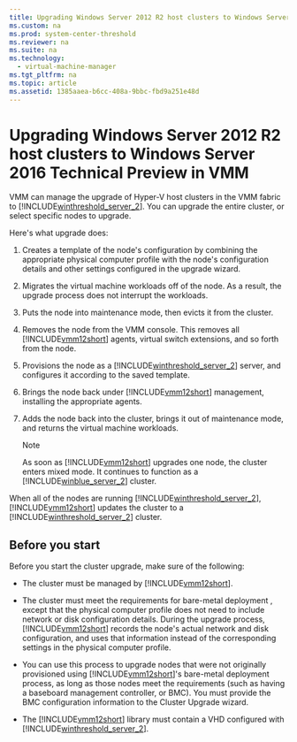 ```yaml
---
title: Upgrading Windows Server 2012 R2 host clusters to Windows Server 2016 Technical Preview in VMM
ms.custom: na
ms.prod: system-center-threshold
ms.reviewer: na
ms.suite: na
ms.technology: 
  - virtual-machine-manager
ms.tgt_pltfrm: na
ms.topic: article
ms.assetid: 1385aaea-b6cc-408a-9bbc-fbd9a251e48d
---
```

# Upgrading Windows Server 2012 R2 host clusters to Windows Server 2016 Technical Preview in VMM
VMM can manage the upgrade of Hyper\-V host clusters in the VMM fabric to [!INCLUDE[winthreshold_server_2](Token/winthreshold_server_2_md.md)]. You can upgrade the entire cluster, or select specific nodes to upgrade.

Here's what upgrade does:

1.  Creates a template of the node's configuration by combining the appropriate physical computer profile with the node's configuration details and other settings configured in the upgrade wizard.

2.  Migrates the virtual machine workloads off of the node. As a result, the upgrade process does not interrupt the workloads.

3.  Puts the node into maintenance mode, then evicts it from the cluster.

4.  Removes the node from the VMM console. This removes all [!INCLUDE[vmm12short](Token/vmm12short_md.md)] agents, virtual switch extensions, and so forth from the node.

5.  Provisions the node as a [!INCLUDE[winthreshold_server_2](Token/winthreshold_server_2_md.md)] server, and configures it according to the saved template.

6.  Brings the node back under [!INCLUDE[vmm12short](Token/vmm12short_md.md)] management, installing the appropriate agents.

7.  Adds the node back into the cluster, brings it out of maintenance mode, and returns the virtual machine workloads.

    > [!NOTE]
    > As soon as [!INCLUDE[vmm12short](Token/vmm12short_md.md)] upgrades one node, the cluster enters mixed mode. It continues to function as a [!INCLUDE[winblue_server_2](Token/winblue_server_2_md.md)] cluster.

When all of the nodes are running [!INCLUDE[winthreshold_server_2](Token/winthreshold_server_2_md.md)], [!INCLUDE[vmm12short](Token/vmm12short_md.md)] updates the cluster to a [!INCLUDE[winthreshold_server_2](Token/winthreshold_server_2_md.md)] cluster.

## Before you start 
Before you start the cluster upgrade, make sure of the following:

-   The cluster must be managed by [!INCLUDE[vmm12short](Token/vmm12short_md.md)].

-   The cluster must meet the requirements for bare\-metal deployment , except that the physical computer profile does not need to include network or disk configuration details. During the upgrade process, [!INCLUDE[vmm12short](Token/vmm12short_md.md)] records the node's actual network and disk configuration, and uses that information instead of the corresponding settings in the physical computer profile.
-   You can use this process to upgrade nodes that were not originally provisioned using [!INCLUDE[vmm12short](Token/vmm12short_md.md)]'s bare\-metal deployment process, as long as those nodes meet the requirements \(such as having a baseboard management controller, or BMC\). You must provide the BMC configuration information to the Cluster Upgrade wizard.
-   The [!INCLUDE[vmm12short](Token/vmm12short_md.md)] library must contain a VHD configured with [!INCLUDE[winthreshold_server_2](Token/winthreshold_server_2_md.md)].




